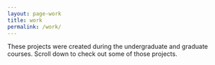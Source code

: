 ```yaml
---
layout: page-work
title: work
permalink: /work/
---
```


These projects were created during the undergraduate and graduate courses. Scroll down to check out some of those projects.